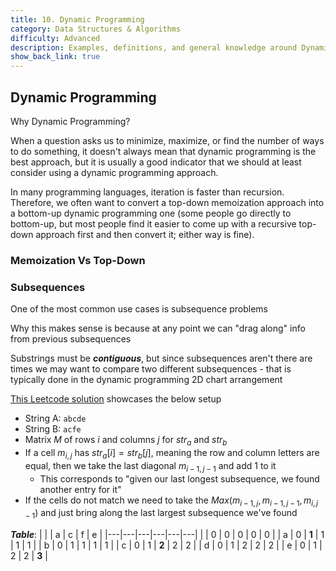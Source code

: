 ```yaml
---
title: 10. Dynamic Programming
category: Data Structures & Algorithms
difficulty: Advanced
description: Examples, definitions, and general knowledge around Dynamic Programming
show_back_link: true
---
```


## Dynamic Programming
Why Dynamic Programming?

When a question asks us to minimize, maximize, or find the number of ways to do something, it doesn't always mean that dynamic programming is the best approach, but it is usually a good indicator that we should at least consider using a dynamic programming approach.

In many programming languages, iteration is faster than recursion. Therefore, we often want to convert a top-down memoization approach into a bottom-up dynamic programming one (some people go directly to bottom-up, but most people find it easier to come up with a recursive top-down approach first and then convert it; either way is fine).

### Memoization Vs Top-Down



### Subsequences
One of the most common use cases is subsequence problems

Why this makes sense is because at any point we can "drag along" info from previous subsequences

Substrings must be ***contiguous***, but since subsequences aren't there are times we may want to compare two different subsequences - that is typically done in the dynamic programming 2D chart arrangement

[This Leetcode solution](/docs/leetcode/python/longestCommonSubsequence.md) showcases the below setup
- String A: `abcde`
- String B: `acfe`
- Matrix $M$ of rows $i$ and columns $j$ for $str_a$ and $str_b$
- If a cell $m_{i,j}$ has $str_{a}[i] = str_{b}[j]$, meaning the row and column letters are equal, then we take the last diagonal $m_{i-1, j-1}$ and add 1 to it
    - This corresponds to "given our last longest subsequence, we found another entry for it"
- If the cells do not match we need to take the $Max(m_{i-1, j}, m_{i-1, j-1}, m_{i, j-1})$ and just bring along the last largest subsequence we've found


***Table***:
|   |   | a | c | f | e |
|---|---|---|---|---|---|
|   | 0 | 0 | 0 | 0 | 0 |
| a | 0 | **1** | 1 | 1 | 1 |
| b | 0 | 1 | 1 | 1 | 1 |
| c | 0 | 1 | **2** | 2 | 2 |
| d | 0 | 1 | 2 | 2 | 2 |
| e | 0 | 1 | 2 | 2 | **3** | 
